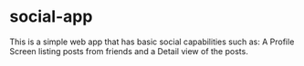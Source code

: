 # social-app
This is a simple web app that has basic social capabilities such as: A Profile Screen listing posts from friends and a Detail view of the posts. 
